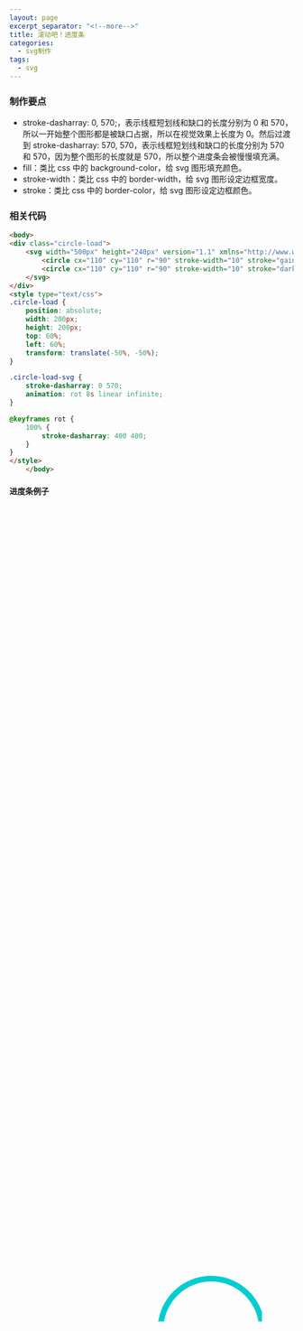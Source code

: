 ```yaml
---
layout: page
excerpt_separator: "<!--more-->"
title: 滚动吧！进度条
categories:
  - svg制作
tags:
  - svg
---
```

### 制作要点
- stroke-dasharray: 0, 570;，表示线框短划线和缺口的长度分别为 0 和 570，所以一开始整个图形都是被缺口占据，所以在视觉效果上长度为 0。然后过渡到 stroke-dasharray: 570, 570，表示线框短划线和缺口的长度分别为 570 和 570，因为整个图形的长度就是 570，所以整个进度条会被慢慢填充满。
- fill：类比 css 中的 background-color，给 svg 图形填充颜色。
- stroke-width：类比 css 中的 border-width，给 svg 图形设定边框宽度。
- stroke：类比 css 中的 border-color，给 svg 图形设定边框颜色。
<!--more-->
### 相关代码
```markdown
<body>
<div class="circle-load">
    <svg width="500px" height="240px" version="1.1" xmlns="http://www.w3.org/2000/svg">
        <circle cx="110" cy="110" r="90" stroke-width="10" stroke="gainsboro" fill="none"></circle>
        <circle cx="110" cy="110" r="90" stroke-width="10" stroke="darkturquoise" fill="none" class="circle-load-svg"></circle>
    </svg>
</div>
<style type="text/css">
.circle-load {
    position: absolute;
    width: 200px;
    height: 200px;
    top: 60%;
    left: 60%;
    transform: translate(-50%, -50%);
}

.circle-load-svg {
    stroke-dasharray: 0 570;
    animation: rot 8s linear infinite;
}

@keyframes rot {
    100% {
        stroke-dasharray: 400 400;
    }
}
</style>
	</body>

```
#### 进度条例子

<body>
<div class="circle-load">
    <svg width="500px" height="240px" version="1.1" xmlns="http://www.w3.org/2000/svg">
        <circle cx="110" cy="110" r="90" stroke-width="10" stroke="gainsboro" fill="none"></circle>
        <circle cx="110" cy="110" r="90" stroke-width="10" stroke="darkturquoise" fill="none" class="circle-load-svg"></circle>
    </svg>
</div>
<style type="text/css">
.circle-load {
    position: absolute;
    width: 200px;
    height: 200px;
    top: 60%;
    left: 60%;
    transform: translate(-50%, -50%);
}

.circle-load-svg {
    stroke-dasharray: 0 570;
    animation: rot 8s linear infinite;
}

@keyframes rot {
    100% {
        stroke-dasharray: 400 400;
    }
}
</style>
	</body>



